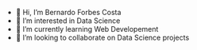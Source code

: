 - 👋 Hi, I’m Bernardo Forbes Costa
- 👀 I’m interested in Data Science
- 🌱 I’m currently learning Web Developement
- 💞️ I’m looking to collaborate on Data Science projects
